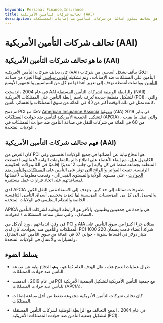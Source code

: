 ```yaml
---
keywords: Personal Finance,Insurance
title: تحالف شركات التأمين الأمريكية (AAI)
description: تحالف شركات التأمين الأمريكية هو تحالف يتكون أساسًا من شركات التأمين ضد إصابات الممتلكات.
---
```


# تحالف شركات التأمين الأمريكية (AAI)
## ما هو تحالف شركات التأمين الأمريكية (AAI)

كان تحالف شركات التأمين الأمريكية (AAI) ائتلافًا يتألف بشكل أساسي من شركات التأمين على الممتلكات ضد الإصابات ، وتم تشكيله [كلوبي سياسي](/lobby) لهذا الجزء من صناعة [التأمين](/insurance). وواصلت أنشطة تهدف إلى تعزيز أهدافها مع كل من السياسيين والجمهور الأوسع.

في عام 2004 ، اندمجت AAI والرابطة الوطنية لشركات التأمين المستقلة (NAII) لتشكيل منظمة جديدة تُعرف باسم رابطة التأمين على الممتلكات الأمريكية (PCI) ، والتي كانت تمثل في ذلك الوقت أكثر من 40 في المائة من سوق الممتلكات والخسائر. تأمين.

تم دمج PCI لاحقًا مع [American Insurance Associa](/american-insurance-association-aia) [نشوئها](/american-insurance-association-aia) (AIA) في يناير 2019 لتشكيل الجمعية الأمريكية للتأمين ضد حوادث الممتلكات (APCIA) ، والتي تمثل ما يقرب من 60 في المائة من شركات النقل في صناعة التأمين ضد حوادث الممتلكات في الولايات المتحدة .

## فهم تحالف شركات التأمين الأمريكية (AAI)

كان الغرض من PCI هو الدفاع نيابة عن أعضائها في جميع الولايات الخمسين وفي الكابيتول هيل ، مع إبقاء الأعضاء على اطلاع دائم بالمعلومات الهامة لأعمالهم. احتفظت المنظمة بجماعة ضغط في كل ولاية إلى جانب 12 مديرًا إقليميًا في الكابيتولات الحكومية الرئيسية. تتبعت الفواتير واللوائح التي تؤثر على التأمين على [الممتلكات والتأمين ضد](/property-insurance) [الحوادث](/casualtyinsurance) - على مستوى الولاية والمستوى الفيدرالي - وقدمت معلومات لأعضائها لمساعدتهم على اتخاذ قرارات عمل مستنيرة.

لدى APCIA طموحات مماثلة إلى حد كبير. وتهدف إلى الاستفادة من الثقل الكبير والوصول إلى كل من المؤسسات المؤسسة لها لتعزيز وتحسين أسواق التأمين التنافسية الخاصة والنظام التنظيمي في الولايات المتحدة .

APICA هي واحدة من جمعيتين وطنيتين. والآخر هو الرابطة الوطنية لشركات التأمين المتبادل ، والتي تمثل صناعة الممتلكات / الحوادث .

في وقت اندماجهم ، ورد أن كل من PCI و AIA يمثلان جزءًا كبيرًا من سوق التأمين على الممتلكات والتأمين ضد الحوادث. كان لدى PCI 1000 شركة أعضاء قامت بضمان 220 مليار دولار في أقساط سنوية - حوالي 37 في المائة من سوق التأمين على المنازل والسيارات والأعمال في الولايات المتحدة.

## يسلط الضوء

- طوال عمليات الدمج هذه ، ظل الهدف العام كما هو ، وهو الدفاع نيابة عن صناعة التأمين ضد حوادث الممتلكات.

- في عام 2019 ، اندمجت PCI مع جمعية التأمين الأمريكية لتشكيل الجمعية الأمريكية للتأمين ضد حوادث الممتلكات (APCIA).

- كان تحالف شركات التأمين الأمريكية مجموعة ضغط من أجل صناعة إصابات الممتلكات.

- في عام 2004 ، اندمج التحالف مع الرابطة الوطنية لشركات التأمين المستقلة لتشكيل جمعية التأمين ضد حوادث الممتلكات الأمريكية (PCI).

